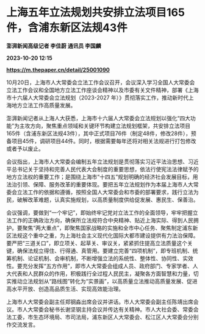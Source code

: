 # 上海五年立法规划共安排立法项目165件，含浦东新区法规43件
**澎湃新闻高级记者 李佳蔚 通讯员 李国麟**

**2023-10-20 12:15**

**https://m.thepaper.cn/detail/25001090**

10月20日，上海市人大常委会立法工作会议召开，会议深入学习全国人大常委会立法工作会议和全国地方立法工作座谈会精神以及市委有关文件精神，部署《上海市十六届人大常委会立法规划（2023-2027 年）》贯彻落实工作，推动新时代上海地方立法工作高质量发展。

澎湃新闻记者从上海人大获悉，上海市十六届人大常委会立法规划以强化“四大功能”为主攻方向，聚焦重点领域和关键环节构建立法规划框架，共安排立法项目165件（含浦东新区法规43件），其中正式项目76件（制定48件，修改28件），预备项目45件，调研项目44件。同时，根据需要每年还将对相关法规进行打包修改或者予以废止。

会议指出，上海市人大常委会编制五年立法规划是贯彻落实习近平法治思想、习近平总书记关于坚持和完善人民代表大会制度的重要思想，依法行使宪法法律赋予的地方立法权的重要工作；是围绕上海市“十四五”规划明确的经济社会发展目标，用法治引领、保障、服务改革的重要体现。要把五年立法规划作为本届上海市人大常委会立法工作的依据和遵循，按照全国人大常委会和市委的部署要求，践行立法为民，破解改革难题，认真实施规划，以高质量制度供给促发展、惠民生、保善治。

会议强调，要做到“一个牢记”，即始终牢记党对立法工作的全面领导，牢牢把握立法工作的正确政治方向，确保所立法规符合中央精神、贴近上海实际、得到人民拥护。要聚焦“两大重点”，即聚焦国家战略的实施和全市中心任务、聚焦制定浦东新区法规这个重中之重，为上海社会主义现代化国际大都市建设提供有力法治保障。要严把“三道关口”，即立项关、起草关、审议关，紧紧抓住提高立法质量这个关键，确保法规立得住、行得通、真管用。要建立完善“四项机制”，即专班机制、统筹机制、论证机制、会审机制，不断增强立法的系统性、整体性、协同性、实效性。要充分发挥“五方作用”，即市人大常委会组成人员、政府部门、专家学者、人大代表和人民群众的作用，积极践行全过程人民民主，凝聚各方面智慧和力量，切实推动立法规划从“路线图”转化为“实景画”，以高质量立法推动高质量发展、促进高水平开放、创造高品质生活、实现高效能治理。

上海市人大常委会副主任郑钢淼出席会议并讲话。市人大常委会副主任陈靖出席会议。市人大常委会秘书长谢坚钢主持会议并传达有关精神。市人大社会委、常委会法工委，市生态环境局、市司法局，浦东新区人大常委会、松江区人大常委会分别作交流发言。